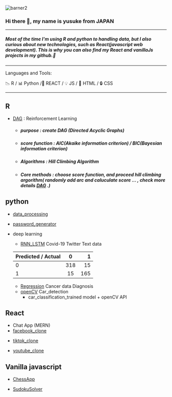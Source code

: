 ![barner2](https://user-images.githubusercontent.com/66249668/114359667-2d81de80-9baf-11eb-86a6-1589f6d65334.jpg)
### Hi there 👋, my name is yusuke from JAPAN

---

##### Most of the time I'm using R and python to handling data, but I also curious about new technologies, such as React(javascript web development). This is why you can also find my React and vanillaJs projects in my github.👋

---

Languages and Tools:

:chart_with_downwards_trend: R / :bar_chart: Python /:hammer: REACT / :bulb: JS / :key: HTML / :lock: CSS 


---
## R
 - [DAG] : Reinforcement Learning

   - ##### purpose :  create DAG (Directed Acyclic Graphs) 
   - ##### score function : AIC(Akaike information criterion) / BIC(Bayesian information criterion)
   - ##### Algorithms :  Hill Climbing Algorithm 
   - ##### Core methods : choose score function, and proceed hill climbing argorithm( randomly add arc and caluculate score ... , check more details [DAG] .)

  
  

 
 [DAG]: https://github.com/TokyoProgramming/path_analysis_hill_climbing
 


## python 
 - [data_processing]
 
 [data_processing]: https://github.com/TokyoProgramming/data_processing
 
 - [password_generator]
 
 [password_generator]: https://github.com/TokyoProgramming/password_generator

 - deep learning
    - [RNN_LSTM] Covid-19 Twitter Text data  
    
    [RNN_LSTM]: https://github.com/TokyoProgramming/Corona_NLP 
    
    
    | Predicted / Actual    | 0  | 1 |
    | :------------ |:---------------:| -----:|
    | 0     | 318 | 15 |
    | 1      | 15        |   165 |
  
    - [Regression] Cancer data Diagnosis
 
    [Regression]: https://github.com/TokyoProgramming/Cancer_Predict
    
    - [openCV]  Car_detection
      - car_classification_trained model + openCV API  
    
    [openCV]: https://github.com/TokyoProgramming/opencv_car_detection/tree/master
    
 ## React
 
 - Chat App (MERN) 
 - [facebook_clone]
 
 [facebook_clone]: https://github.com/TokyoProgramming/facebook__clone 
 
  - [tiktok_clone]
  
 [tiktok_clone]:https://github.com/TokyoProgramming/tiktoc_clone___react_firebase
 

 
 - [youtube_clone]

 [youtube_clone]:https://github.com/TokyoProgramming/youtube_clone__react_firebase
 

## Vanilla javascript 

- [ChessApp] 

[ChessApp]:https://github.com/TokyoProgramming/ChessGame-vanillaJS

- [SudokuSolver] 

[SudokuSolver]: https://github.com/TokyoProgramming/sudoku-solver-2

